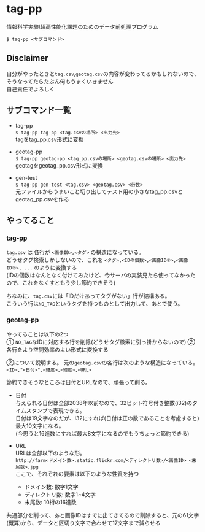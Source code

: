 # tag-pp
情報科学実験I超高性能化課題のためのデータ前処理プログラム  

    $ tag-pp <サブコマンド>

## Disclaimer
自分がやったときと`tag.csv`,`geotag.csv`の内容が変わってるかもしれないので、そうなってたらたぶん何もうまくいきません  
自己責任でよろしく  

## サブコマンド一覧  
- tag-pp  
`$ tag-pp tag-pp <tag.csvの場所> <出力先>`  
tagをtag_pp.csv形式に変換  

- geotag-pp  
`$ tag-pp geotag-pp <tag_pp.csvの場所> <geotag.csvの場所> <出力先>`  
geotagをgeotag_pp.csv形式に変換  

- gen-test  
`$ tag-pp gen-test <tag.csv> <geotag.csv> <行数>`  
元ファイルからうまいこと切り出してテスト用の小さなtag_pp.csvとgeotag_pp.csvを作る

## やってること
### tag-pp
`tag.csv` は 各行が `<画像ID>,<タグ>` の構造になっている。  
どうせタグ検索しかしないので、これを `<タグ>,<IDの個数>,<画像ID①>,<画像ID②>, ...` のように変換する  
(IDの個数はなんとなく付けてみたけど、今サーバの実装見たら使ってなかったので、これをなくすともう少し節約できそう)  

ちなみに、`tag.csv`には「IDだけあってタグがない」行が結構ある。  
こういう行は`NO_TAG`というタグを持つものとして出力して、あとで使う。

### geotag-pp
やってることは以下の2つ  
① `NO_TAG`なIDに対応する行を削除(どうせタグ検索に引っ掛からないので)
② 各行をより空間効率のよい形式に変換する

②について説明する。
元の`geotag.csv`の各行は次のような構造になっている。  
`<ID>,"<日付>",<緯度>,<経度>,<URL>`  

節約できそうなところは日付とURLなので、頑張って削る。  
- 日付  
与えられる日付は全部2038年以前なので、32ビット符号付き整数(i32)のタイムスタンプで表現できる。  
日付は19文字なのだが、i32にすれば(日付は正の数であることを考慮すると)最大10文字になる。  
(今思うと16進数にすれば最大8文字になるのでもうちょっと節約できる)  

- URL  
URLは全部以下のような形。  
`http://farm<ドメイン数>.static.flickr.com/<ディレクトリ数>/<画像ID>_<末尾数>.jpg`  
ここで、それぞれの要素は以下のような性質を持つ  
    - ドメイン数: 数字1文字
    - ディレクトリ数: 数字1~4文字
    - 末尾数: 10桁の16進数

共通部分を削って、あと画像IDはすでに出てきてるので削除すると、元の61文字(概算)から、データと区切り文字で合わせて17文字まで減らせる
